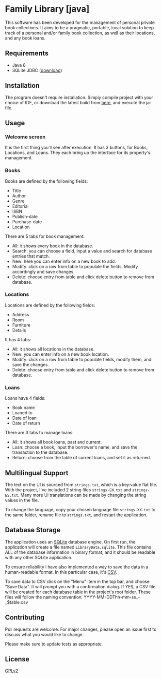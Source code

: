 # Family Library [java]
This software has been developed for the management of personal private book collections.  It aims to be a pragmatic, portable, local solution to keep track of a personal and/or family book collection, as well as their locations, and any book loans.

## Requirements
- Java 8
- SQLite JDBC ([download](https://bitbucket.org/xerial/sqlite-jdbc/downloads/))

## Installation
The program doesn't require installation. Simply compile project with your choice of IDE, or download the latest build from [here](http://pc.cd/mKritalK), and execute the jar file.

## Usage
### Welcome screen
It is the first thing you'll see after execution. It has 3 buttons, for Books, Locations, and Loans. They each bring up the interface for its property's management.

### Books
Books are defined by the following fields:

- Title
- Author
- Genre
- Editorial
- ISBN
- Publish-date
- Purchase-date
- Location

There are 5 tabs for book management:

- All: it shows every book in the database.
- Search: you can choose a field, input a value and search for database entries that match.
- New: here you can enter info on a new book to add.
- Modify: click on a row from table to populate the fields. Modify accordingly and save changes.
- Delete: choose entry from table and click delete button to remove from database.

### Locations
Locations are defined by the following fields:

- Address
- Room
- Furniture
- Details

It has 4 tabs:

- All: it shows all locations in the database.
- New: you can enter info on a new book location.
- Modify: click on a row from table to populate fields, modify them, and save the changes.
- Delete: choose entry from table and click delete button to remove from database.


### Loans
Loans have 4 fields:

- Book name
- Loaned to
- Date of loan
- Date of return

There are 3 tabs to manage loans:

- All: it shows all book loans, past and current.
- Loan: choose a book, input the borrower's name, and save the transaction to the database.
- Return: choose from the table of current loans, and set it as returned.

## Multilingual Support
The text on the UI is sourced from `` strings.txt ``, which is a key:value flat file. With the project, I've included 2 string files `` strings-EN.txt `` and `` strings-ES.txt ``. Many more UI translations can be made by changing the string values in the file.


To change the language, copy your chosen language file `` strings-XX.txt `` to the same folder, rename file to `` strings.txt ``, and restart the application.


## Database Storage
The application uses an [SQLite](https://en.wikipedia.org/wiki/SQLite) database engine. On first run, the application will create a file named `` LibraryData.sqlite ``. This file contains ALL of the database information in binary format, and it should be readable with any other SQLite application.

To ensure reliability I have also implemented a way to save the data in a human-readable format. In this particular case, it's [CSV](https://en.wikipedia.org/wiki/Comma-separated_values).

To save data to CSV click on the "Menu" item in the top bar, and choose "Save Data". It will prompt you with a confirmation dialog. If YES, a CSV file will be created for each database table in the project's root folder. These files will follow the naming convention: YYYY-MM-DDThh-mm-ss_-_$table.csv

## Contributing
Pull requests are welcome. For major changes, please open an issue first to discuss what you would like to change.

Please make sure to update tests as appropriate.

## License
[GPLv2](https://choosealicense.com/licenses/gpl-2.0/)